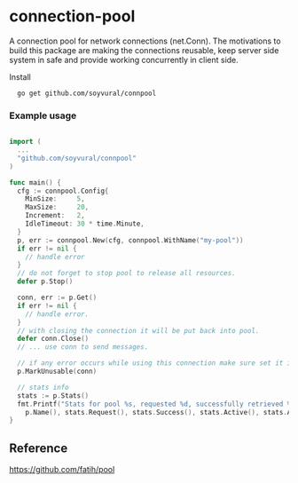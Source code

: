 # connection-pool

A connection pool for network connections (net.Conn). The motivations to build this package are making the connections
reusable, keep server side system in safe and provide working concurrently in client side.

Install

```shell
  go get github.com/soyvural/connpool
```

### Example usage

```go

import (
  ...
  "github.com/soyvural/connpool"
)

func main() {
  cfg := connpool.Config{
    MinSize:     5,
    MaxSize:     20,
    Increment:   2,
    IdleTimeout: 30 * time.Minute,
  }
  p, err := connpool.New(cfg, connpool.WithName("my-pool"))
  if err != nil {
    // handle error
  }
  // do not forget to stop pool to release all resources.
  defer p.Stop()

  conn, err := p.Get()
  if err != nil {
    // handle error.
  }
  // with closing the connection it will be put back into pool.
  defer conn.Close()
  // ... use conn to send messages.

  // if any error occurs while using this connection make sure set it is unusable. 
  p.MarkUnusable(conn)

  // stats info
  stats := p.Stats()
  fmt.Printf("Stats for pool %s, requested %d, successfully retrieved %d, active %d and available %d.\n",
    p.Name(), stats.Request(), stats.Success(), stats.Active(), stats.Available())
}
```

## Reference

https://github.com/fatih/pool

